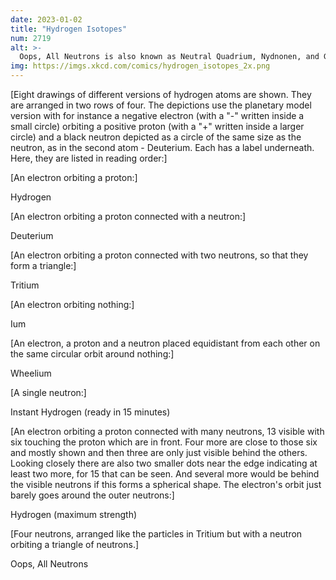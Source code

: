 ```yaml
---
date: 2023-01-02
title: "Hydrogen Isotopes"
num: 2719
alt: >-
  Oops, All Neutrons is also known as Neutral Quadrium, Nydnonen, and Goth Tritium.
img: https://imgs.xkcd.com/comics/hydrogen_isotopes_2x.png
---
```

[Eight drawings of different versions of hydrogen atoms are shown. They are arranged in two rows of four. The depictions use the planetary model version with for instance a negative electron (with a "-" written inside a small circle) orbiting a positive proton (with a "+" written inside a larger circle) and a black neutron depicted as a circle of the same size as the neutron, as in the second atom - Deuterium. Each has a label underneath. Here, they are listed in reading order:]

[An electron orbiting a proton:]

Hydrogen

[An electron orbiting a proton connected with a neutron:]

Deuterium

[An electron orbiting a proton connected with two neutrons, so that they form a triangle:]

Tritium

[An electron orbiting nothing:]

Ium

[An electron, a proton and a neutron placed equidistant from each other on the same circular orbit around nothing:]

Wheelium

[A single neutron:]

Instant Hydrogen (ready in 15 minutes)

[An electron orbiting a proton connected with many neutrons, 13 visible with six touching the proton which are in front. Four more are close to those six and mostly shown and then three are only just visible behind the others. Looking closely there are also two smaller dots near the edge indicating at least two more, for 15 that can be seen. And several more would be behind the visible neutrons if this forms a spherical shape. The electron's orbit just barely goes around the outer neutrons:]

Hydrogen (maximum strength)

[Four neutrons, arranged like the particles in Tritium but with a neutron orbiting a triangle of neutrons.]

Oops, All Neutrons